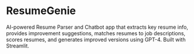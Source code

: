 # ResumeGenie
AI-powered Resume Parser and Chatbot app that extracts key resume info, provides improvement suggestions, matches resumes to job descriptions, scores resumes, and generates improved versions using GPT-4. Built with Streamlit.
